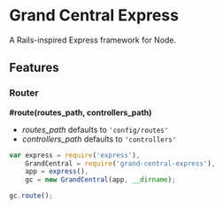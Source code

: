 # Grand Central Express

A Rails-inspired Express framework for Node.

## Features

### Router

__#route(routes_path, controllers_path)__

* *routes_path* defaults to `'config/routes'`
* *controllers_path* defaults to `'controllers'`

```js
var express = require('express'),
    GrandCentral = require('grand-central-express'),
    app = express(),
    gc = new GrandCentral(app, __dirname);

gc.route();
```
